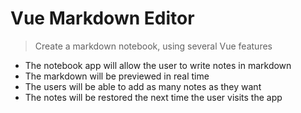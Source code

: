 # Vue Markdown Editor

> Create a markdown notebook, using several Vue features

* The notebook app will allow the user to write notes in markdown
* The markdown will be previewed in real time
* The users will be able to add as many notes as they want
* The notes will be restored the next time the user visits the app